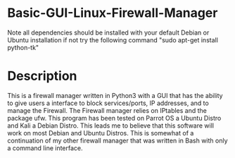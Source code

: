# Basic-GUI-Linux-Firewall-Manager

Note all dependencies should be installed with your default Debian or Ubuntu installation if not try the following command "sudo apt-get install python-tk"

# Description
This is a firewall manager written in Python3 with a GUI that has the ability to give users a interface to block services/ports, IP addresses, and to manage the Firewall. The Firewall manager relies on IPtables and the package ufw. This program has been tested on Parrot OS a Ubuntu Distro and Kali a Debian Distro. This leads me to believe that this software will work on most Debian and Ubuntu Distros. This is somewhat of a continuation of my other firewall manager that was written in Bash with only a command line interface. 
